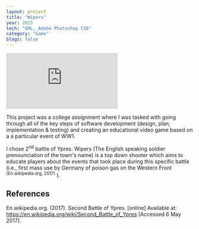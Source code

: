 ```yaml
---
layout: project
title: "Wipers"
year: 2015
tech: "GML, Adobe Photoshop CS6"
category: "Game"
blogs: false
---
```


<div class="video-container"><iframe src="https://www.youtube.com/embed/WwmFI0qem3g" frameborder="0" allowfullscreen></iframe></div>

This project was a college assignment where I was tasked with going through all of the key steps of software development (design, plan, 
implementation & testing) and creating an educational video game based on a a particular event of WW1.

I chose 2<sup>nd</sup> battle of Ypres. Wipers (The English speaking soldier prenounciation of the town's name) is a top down shooter 
which aims to educate players about the events that took place during this specific battle (i.e., first mass use by Germany of poison gas 
on the Western Front <sup>(En.wikipedia.org, 2017)</sup> ).

## References
En.wikipedia.org. (2017). Second Battle of Ypres. [online] Available at: https://en.wikipedia.org/wiki/Second_Battle_of_Ypres 
[Accessed 6 May 2017].
